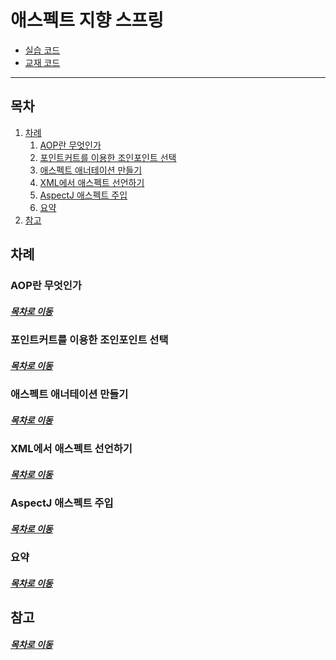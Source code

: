 애스펙트 지향 스프링
=====
* [실습 코드](https://github.com/nara1030/study_spring-in-action/tree/master/src/my/spring_in_action)
* [교재 코드](https://github.com/nara1030/study_spring-in-action/tree/master/src/sol/SpringiA4_SourceCode)
- - -
## 목차
1. [차례](#차례)
	1. [AOP란 무엇인가](#AOP란-무엇인가)
	2. [포인트커트를 이용한 조인포인트 선택](#포인트커트를-이용한-조인포인트-선택)
	3. [애스펙트 애너테이션 만들기](#애스펙트-애너테이션-만들기)
	4. [XML에서 애스펙트 선언하기](#XML에서-애스펙트-선언하기)
	5. [AspectJ 애스펙트 주입](#AspectJ-애스펙트-주입)
	6. [요약](#요약)
2. [참고](#참고)

## 차례
### AOP란 무엇인가


##### [목차로 이동](#목차)

### 포인트커트를 이용한 조인포인트 선택


##### [목차로 이동](#목차)

### 애스펙트 애너테이션 만들기


##### [목차로 이동](#목차)

### XML에서 애스펙트 선언하기


##### [목차로 이동](#목차)

### AspectJ 애스펙트 주입


##### [목차로 이동](#목차)

### 요약


##### [목차로 이동](#목차)

## 참고


##### [목차로 이동](#목차)